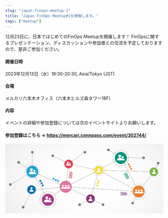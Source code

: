```yaml
---
slug: "japan-finops-meetup-1"
title: "Japan FinOps Meetup#1を開催します。"
tags: ["meetup"]
---
```


12月23日に、日本ではじめてのFinOps Meetupを開催します！
FinOpsに関するプレゼンテーション、ディスカッションや参加者との交流を予定しておりますので、是非ご参加ください。

<!-- truncate -->

#### 開催日時

2023年12月13日（水）18:30-20:30, Asia/Tokyo (JST)

#### 会場

メルカリ六本木オフィス（六本木ヒルズ森タワー18F）

#### 内容

イベントの詳細や参加登録については次のイベントサイトよりお願いします。

#### 参加登録はこちら → https://mercari.connpass.com/event/302744/

![](img/AdobeStock_231272797.jpeg)
